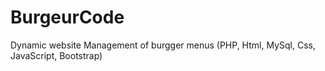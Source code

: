 # BurgeurCode
 Dynamic website Management of burgger menus (PHP, Html, MySql, Css, JavaScript, Bootstrap)
